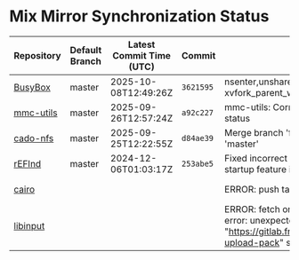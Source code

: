 # Mix Mirror Synchronization Status

| Repository | Default Branch | Latest Commit Time (UTC) | Commit | Message | Last Synced |
|---|---|---|---|---|---|
| [BusyBox](git@github.com:mix-mirror/busybox.git) | master | 2025-10-08T12:49:26Z | `3621595` | nsenter,unshare: don't use xvfork_parent_waits_and_exits(), it SEGVs on ppc64le | 2025-10-09T20:28:06Z |
| [mmc-utils](git@github.com:mix-mirror/mmc-utils.git) | master | 2025-09-26T12:57:24Z | `a92c227` | mmc-utils: Correctly handle write counter overflow status | 2025-10-09T20:27:53Z |
| [cado-nfs](git@github.com:mix-mirror/cado-nfs.git) | master | 2025-09-25T12:22:55Z | `d84ae39` | Merge branch 'fix-mpz-padic-factor-bug' into 'master' | 2025-10-09T20:28:06Z |
| [rEFInd](git@github.com:mix-mirror/rEFInd.git) | master | 2024-12-06T01:03:17Z | `253abe5` | Fixed incorrect terminology about the Windows fast startup feature in documentation | 2025-10-09T20:28:02Z |
| [cairo](git@github.com:mix-mirror/cairo.git) |  |  |  | ERROR: push target: EOF | 2025-10-09T20:36:30Z |
| [libinput](git@github.com:mix-mirror/libinput.git) |  |  |  | ERROR: fetch origin: closing writer: unexpected client error: unexpected requesting "https://gitlab.freedesktop.org/libinput/libinput.git/git-upload-pack" status code: 503: Service Unavailable | 2025-10-09T20:28:56Z |

